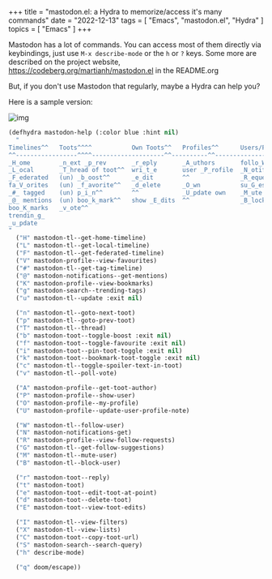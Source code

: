+++
title = "mastodon.el: a Hydra to memorize/access it's many commands"
date = "2022-12-13"
tags = [ "Emacs", "mastodon.el", "Hydra" ]
topics = [ "Emacs" ]
+++

Mastodon has a lot of commands. You can access most of them directly via keybindings, just use
`M-x describe-mode` or the `h` or `?` keys. Some more are described on the project website, https://codeberg.org/martianh/mastodon.el in the README.org

But, if you don't use Mastodon that regularly, maybe a Hydra can help you?

<!--more-->

Here is a sample version:

![img](./emacs-mastodon-hydra.png)

```lisp
(defhydra mastodon-help (:color blue :hint nil)
  "
Timelines^^   Toots^^^^           Own Toots^^   Profiles^^      Users/Follows^^  Misc^^
^^-----------------^^^^--------------------^^----------^^-------------------^^------^^-----
_H_ome        _n_ext _p_rev       _r_eply       _A_uthors       follo_W_         _X_ lists
_L_ocal       _T_hread of toot^^  wri_t_e       user _P_rofile  _N_otifications  f_I_lter
_F_ederated   (un) _b_oost^^      _e_dit        ^^              _R_equests       _C_opy URL
fa_V_orites   (un) _f_avorite^^   _d_elete      _O_wn           su_G_estions     _S_earch
_#_ tagged    (un) p_i_n^^        ^^            _U_pdate own    _M_ute user      _h_elp
_@_ mentions  (un) boo_k_mark^^   show _E_dits  ^^              _B_lock user
boo_K_marks   _v_ote^^
trendin_g_
_u_pdate
"
  ("H" mastodon-tl--get-home-timeline)
  ("L" mastodon-tl--get-local-timeline)
  ("F" mastodon-tl--get-federated-timeline)
  ("V" mastodon-profile--view-favourites)
  ("#" mastodon-tl--get-tag-timeline)
  ("@" mastodon-notifications--get-mentions)
  ("K" mastodon-profile--view-bookmarks)
  ("g" mastodon-search--trending-tags)
  ("u" mastodon-tl--update :exit nil)

  ("n" mastodon-tl--goto-next-toot)
  ("p" mastodon-tl--goto-prev-toot)
  ("T" mastodon-tl--thread)
  ("b" mastodon-toot--toggle-boost :exit nil)
  ("f" mastodon-toot--toggle-favourite :exit nil)
  ("i" mastodon-toot--pin-toot-toggle :exit nil)
  ("k" mastodon-toot--bookmark-toot-toggle :exit nil)
  ("c" mastodon-tl--toggle-spoiler-text-in-toot)
  ("v" mastodon-tl--poll-vote)

  ("A" mastodon-profile--get-toot-author)
  ("P" mastodon-profile--show-user)
  ("O" mastodon-profile--my-profile)
  ("U" mastodon-profile--update-user-profile-note)

  ("W" mastodon-tl--follow-user)
  ("N" mastodon-notifications-get)
  ("R" mastodon-profile--view-follow-requests)
  ("G" mastodon-tl--get-follow-suggestions)
  ("M" mastodon-tl--mute-user)
  ("B" mastodon-tl--block-user)

  ("r" mastodon-toot--reply)
  ("t" mastodon-toot)
  ("e" mastodon-toot--edit-toot-at-point)
  ("d" mastodon-toot--delete-toot)
  ("E" mastodon-toot--view-toot-edits)

  ("I" mastodon-tl--view-filters)
  ("X" mastodon-tl--view-lists)
  ("C" mastodon-toot--copy-toot-url)
  ("S" mastodon-search--search-query)
  ("h" describe-mode)

  ("q" doom/escape))
```
